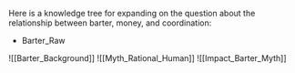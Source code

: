 Here is a knowledge tree for expanding on the question about the relationship between barter, money, and coordination:

- Barter_Raw

![[Barter_Background]]
![[Myth_Rational_Human]]
![[Impact_Barter_Myth]]

